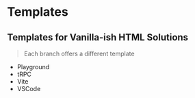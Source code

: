 # Templates

## Templates for Vanilla-ish HTML Solutions

> Each branch offers a different template

* Playground
* tRPC
* Vite
* VSCode

